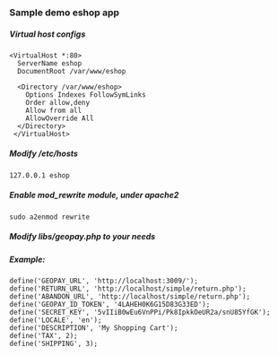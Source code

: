 ### Sample demo eshop app

##### Virtual host configs

```
<VirtualHost *:80>
  ServerName eshop                                                              
  DocumentRoot /var/www/eshop

  <Directory /var/www/eshop>
    Options Indexes FollowSymLinks
    Order allow,deny
    Allow from all
    AllowOverride All
  </Directory>
 </VirtualHost>
```

##### Modify /etc/hosts
```
127.0.0.1 eshop
```

##### Enable mod_rewrite module, under apache2

```
sudo a2enmod rewrite
```

##### Modify libs/geopay.php to your needs
##### Example:

```
define('GEOPAY_URL', 'http://localhost:3009/');
define('RETURN_URL', 'http://localhost/simple/return.php');
define('ABANDON_URL', 'http://localhost/simple/return.php');
define('GEOPAY_ID_TOKEN', '4LAHEH0K6G15D83G33ED');
define('SECRET_KEY', '5vIIiB0wEu6VnPPi/Pk8IpkkOeUR2a/snU85YfGK');
define('LOCALE', 'en');
define('DESCRIPTION', 'My Shopping Cart');
define('TAX', 2);
define('SHIPPING', 3);
```
